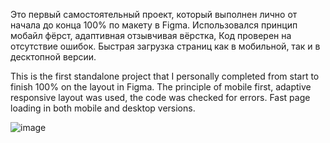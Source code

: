 Это первый самостоятельный проект, который выполнен лично от начала до конца 100% по макету в Figma. 
Использовался принцип мобайл фёрст, адаптивная отзывчивая вёрстка, Код проверен на отсутствие ошибок. 
Быстрая загрузка страниц как в мобильной, так и в десктопной версии.

This is the first standalone project that I personally completed from start to finish 100% on the layout in Figma.
The principle of mobile first, adaptive responsive layout was used, the code was checked for errors.
Fast page loading in both mobile and desktop versions.

![image](https://user-images.githubusercontent.com/90350582/177037490-2c23b706-e0d4-4e5d-94ef-19668ccad9d6.png)
